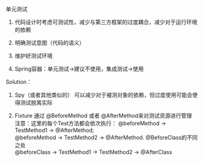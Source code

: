 单元测试

1. 代码设计时考虑可测试性，减少与第三方框架的过度耦合，减少对于运行环境的依赖

2. 明确测试意图（代码的语义）

3. 维护好测试环境

4. Spring容器：单元测试->建议不使用，集成测试->使用

Solution：

1. Spy（或者其他类似的）
可以减少对于被测对象的依赖，但过度使用可能会使得测试脱离实际

2. Fixture
通过 @BeforeMethod 或者 @AfterMethod来对测试资源进行管理  
注意：这里的每个Test方法都会依次执行： @beforeMethod -> TestMethod1 -> @AfterMethod;  
@beforeMethod -> TestMethod2 -> @AfterMethod. 
@BeforeClass的不同之处  
@beforeClass -> TestMethod1 -> TestMethod2 -> @AfterClass  


